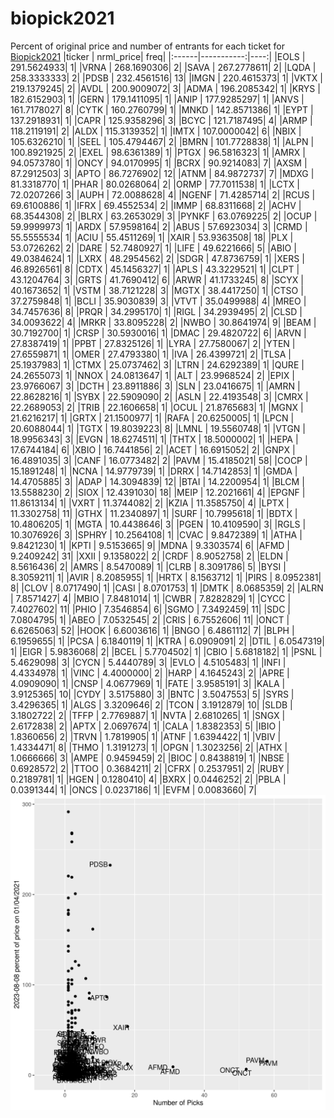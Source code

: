 # biopick2021
Percent of original price and number of entrants for each ticket for [Biopick2021](https://twitter.com/hashtag/Biopick2021)
|ticker |  nrml_price| freq|
|:------|-----------:|----:|
|EOLS   | 291.5624933|    1|
|VRNA   | 268.1690306|    2|
|SAVA   | 267.2778611|    2|
|LQDA   | 258.3333333|    2|
|PDSB   | 232.4561516|   13|
|IMGN   | 220.4615373|    1|
|VKTX   | 219.1379245|    2|
|AVDL   | 200.9009072|    3|
|ADMA   | 196.2085342|    1|
|KRYS   | 182.6152903|    1|
|GERN   | 179.1411095|    1|
|ANIP   | 177.9285297|    1|
|ANVS   | 161.7178027|    8|
|CYTK   | 160.2760799|    1|
|MNKD   | 142.8571386|    1|
|EYPT   | 137.2918931|    1|
|CAPR   | 125.9358296|    3|
|BCYC   | 121.7187495|    4|
|ARMP   | 118.2119191|    2|
|ALDX   | 115.3139352|    1|
|IMTX   | 107.0000042|    6|
|NBIX   | 105.6326210|    1|
|SEEL   | 105.4794467|    2|
|BMRN   | 101.7728838|    1|
|ALPN   | 100.8921925|    2|
|EXEL   |  98.6361389|    1|
|PTGX   |  96.5816323|    1|
|AMRX   |  94.0573780|    1|
|ONCY   |  94.0170995|    1|
|BCRX   |  90.9214083|    7|
|AXSM   |  87.2912503|    3|
|APTO   |  86.7276902|   12|
|ATNM   |  84.9872737|    7|
|MDXG   |  81.3318770|    1|
|PHAR   |  80.0268064|    2|
|ORMP   |  77.7011538|    1|
|LCTX   |  72.0207266|    3|
|AUPH   |  72.0088628|    4|
|NGENF  |  71.4285714|    2|
|RCUS   |  69.6100886|    1|
|IFRX   |  69.4552534|    2|
|IMMP   |  68.8311668|    2|
|ACHV   |  68.3544308|    2|
|BLRX   |  63.2653029|    3|
|PYNKF  |  63.0769225|    2|
|OCUP   |  59.9999973|    1|
|ARDX   |  57.9598164|    2|
|ABUS   |  57.6923034|    3|
|CRMD   |  55.5555534|    1|
|ACIU   |  55.4511269|    1|
|XAIR   |  53.9363508|   18|
|PLX    |  53.0726262|    2|
|DARE   |  52.7480927|    1|
|LIFE   |  49.6221666|    5|
|ABIO   |  49.0384624|    1|
|LXRX   |  48.2954562|    2|
|SDGR   |  47.8736759|    1|
|XERS   |  46.8926561|    8|
|CDTX   |  45.1456327|    1|
|APLS   |  43.3229521|    1|
|CLPT   |  43.1204764|    3|
|GRTS   |  41.7690412|    6|
|ARWR   |  41.1733245|    8|
|SCYX   |  40.1673652|    1|
|VSTM   |  38.7121228|    3|
|MGTX   |  38.4417250|    1|
|CTSO   |  37.2759848|    1|
|BCLI   |  35.9030839|    3|
|VTVT   |  35.0499988|    4|
|MREO   |  34.7457636|    8|
|PRQR   |  34.2995170|    1|
|RIGL   |  34.2939495|    2|
|CLSD   |  34.0093622|    4|
|MRKR   |  33.8095228|    2|
|NWBO   |  30.8641974|    9|
|BEAM   |  30.7192700|    1|
|CRSP   |  30.5930016|    1|
|DMAC   |  29.4820722|    6|
|ARVN   |  27.8387419|    1|
|PPBT   |  27.8325126|    1|
|LYRA   |  27.7580067|    2|
|YTEN   |  27.6559871|    1|
|OMER   |  27.4793380|    1|
|IVA    |  26.4399721|    2|
|TLSA   |  25.1937983|    1|
|CTMX   |  25.0737462|    3|
|LTRN   |  24.6292389|    1|
|QURE   |  24.2655073|    1|
|NNOX   |  24.0813647|    1|
|ALT    |  23.9968524|    2|
|EPIX   |  23.9766067|    3|
|DCTH   |  23.8911886|    3|
|SLN    |  23.0416675|    1|
|AMRN   |  22.8628216|    1|
|SYBX   |  22.5909090|    2|
|ASLN   |  22.4193548|    3|
|CMRX   |  22.2689053|    2|
|TRIB   |  22.1606658|    1|
|OCUL   |  21.8765683|    1|
|MGNX   |  21.6216217|    1|
|GRTX   |  21.1500977|    1|
|RAFA   |  20.6250005|    1|
|LPCN   |  20.6088044|    1|
|TGTX   |  19.8039223|    8|
|LMNL   |  19.5560748|    1|
|VTGN   |  18.9956343|    3|
|EVGN   |  18.6274511|    1|
|THTX   |  18.5000002|    1|
|HEPA   |  17.6744184|    6|
|XBIO   |  16.7441856|    2|
|ACET   |  16.6915052|    2|
|GNPX   |  16.4891035|    3|
|CANF   |  16.0773482|    2|
|PAVM   |  15.4185021|   58|
|COCP   |  15.1891248|    1|
|NCNA   |  14.9779739|    1|
|DRRX   |  14.7142853|    1|
|GMDA   |  14.4705885|    3|
|ADAP   |  14.3094839|   12|
|BTAI   |  14.2200954|    1|
|BLCM   |  13.5588230|    2|
|SIOX   |  12.4391030|   18|
|MEIP   |  12.2021661|    4|
|EPGNF  |  11.8613134|    1|
|VXRT   |  11.3744082|    2|
|KZIA   |  11.3585750|    4|
|LPTX   |  11.3302758|   11|
|GTHX   |  11.2340897|    1|
|SURF   |  10.7995618|    1|
|BDTX   |  10.4806205|    1|
|MGTA   |  10.4438646|    3|
|PGEN   |  10.4109590|    3|
|RGLS   |  10.3076926|    3|
|SPHRY  |  10.2564108|    1|
|CVAC   |   9.8472389|    1|
|ATHA   |   9.8421230|    1|
|KPTI   |   9.5153665|    9|
|MDNA   |   9.3303574|    6|
|AFMD   |   9.2409242|   31|
|XXII   |   9.1358022|    2|
|CRDF   |   8.9052758|    2|
|ELDN   |   8.5616436|    2|
|AMRS   |   8.5470089|    1|
|CLRB   |   8.3091786|    5|
|BYSI   |   8.3059211|    1|
|AVIR   |   8.2085955|    1|
|HRTX   |   8.1563712|    1|
|PIRS   |   8.0952381|    8|
|CLOV   |   8.0717490|    1|
|CASI   |   8.0701753|    1|
|DMTK   |   8.0685359|    2|
|ALRN   |   7.8571427|    4|
|MBIO   |   7.8481014|    1|
|CWBR   |   7.8282829|    1|
|CYCC   |   7.4027602|   11|
|PHIO   |   7.3546854|    6|
|SGMO   |   7.3492459|   11|
|SDC    |   7.0804795|    1|
|ABEO   |   7.0532545|    2|
|CRIS   |   6.7552606|   11|
|ONCT   |   6.6265063|   52|
|HOOK   |   6.6003616|    1|
|BNGO   |   6.4861112|    7|
|BLPH   |   6.1959655|    1|
|PCSA   |   6.1840119|    1|
|KTRA   |   6.0909091|    2|
|DTIL   |   6.0547319|    1|
|EIGR   |   5.9836068|    2|
|BCEL   |   5.7704502|    1|
|CBIO   |   5.6818182|    1|
|PSNL   |   5.4629098|    3|
|CYCN   |   5.4440789|    3|
|EVLO   |   4.5105483|    1|
|INFI   |   4.4334978|    1|
|VINC   |   4.4000000|    2|
|HARP   |   4.1645243|    2|
|APRE   |   4.0909090|    1|
|CNSP   |   4.0677969|    1|
|FATE   |   3.9585191|    3|
|KALA   |   3.9125365|   10|
|CYDY   |   3.5175880|    3|
|BNTC   |   3.5047553|    5|
|SYRS   |   3.4296365|    1|
|ALGS   |   3.3209646|    2|
|TCON   |   3.1912879|   10|
|SLDB   |   3.1802722|    2|
|TFFP   |   2.7769887|    1|
|NVTA   |   2.6810265|    1|
|SNGX   |   2.6172838|    2|
|APTX   |   2.0697674|    1|
|CALA   |   1.8382353|    5|
|IBIO   |   1.8360656|    2|
|TRVN   |   1.7819905|    1|
|ATNF   |   1.6394422|    1|
|VBIV   |   1.4334471|    8|
|THMO   |   1.3191273|    1|
|OPGN   |   1.3023256|    2|
|ATHX   |   1.0666666|    3|
|AMPE   |   0.9459459|    2|
|BIOC   |   0.8438819|    1|
|NBSE   |   0.6928572|    2|
|TTOO   |   0.3684211|    2|
|CFRX   |   0.2537951|    2|
|RUBY   |   0.2189781|    1|
|HGEN   |   0.1280410|    4|
|BXRX   |   0.0446252|    2|
|PBLA   |   0.0391344|    1|
|ONCS   |   0.0237186|    1|
|EVFM   |   0.0083660|    7|
![retvspicks](biopicks.png?raw=true)

